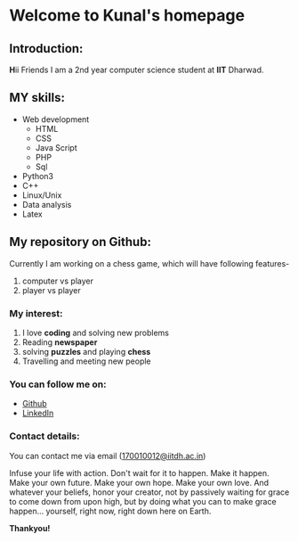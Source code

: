 # Welcome to **Kunal**'s homepage

## Introduction:
**H**ii Friends
I am a 2nd year computer science student at **IIT** Dharwad.


## MY skills:
* Web development
  * HTML
  * CSS
  * Java Script
  * PHP
  * Sql
* Python3
* C++
* Linux/Unix
* Data analysis
* Latex

## My repository on Github:
Currently I am working on a chess game, which will have following features-
1. computer vs player
1. player vs player

### My interest:
1. I love __coding__ and solving new problems
1. Reading **newspaper**
1. solving **puzzles** and playing **chess**
1. Travelling and meeting new people

### You can follow me on:
* [Github](http://github.com/kunalsingh2904)
* [LinkedIn]( http://www.linkedin.com/in/kunal-kumar-66921116b )

### Contact details:
You can contact me via email (170010012@iitdh.ac.in)


Infuse your life with action. Don't wait for it to happen. Make it happen. Make your own future. Make your own hope. Make your own love. And whatever your beliefs, honor your creator, not by passively waiting for grace to come down from upon high, but by doing what you can to make grace happen... yourself, right now, right down here on Earth.

**Thankyou!**





  






